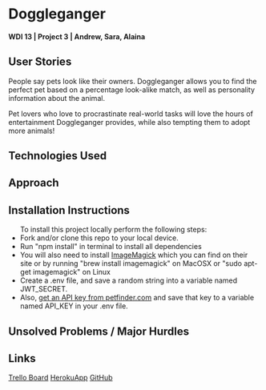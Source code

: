<h1>Doggleganger</h1>
<h4>WDI 13 | Project 3 | Andrew, Sara, Alaina</h4>

<h2>User Stories</h2>
<p>People say pets look like their owners. Doggleganger allows you to find the perfect pet based on a percentage look-alike match, as well as personality information about the animal.</p>
<p>Pet lovers who love to procrastinate real-world tasks will love the hours of entertainment Doggleganger provides, while also tempting them to adopt more animals!</p>

<h2>Technologies Used</h2>

<h2>Approach</h2>

<h2>Installation Instructions</h2>
<ul>To install this project locally perform the following steps:
    <li>Fork and/or clone this repo to your local device.</li>
    <li>Run "npm install" in terminal to install all dependencies</li>
    <li>You will also need to install <a href="http://www.imagemagick.org/script/index.php">ImageMagick</a> which you can find on their site or by running "brew install imagemagick" on MacOSX or "sudo apt-get imagemagick" on Linux</li>
    <li>Create a .env file, and save a random string into a variable named JWT_SECRET.</li>
    <li>Also, <a href ="https://www.petfinder.com/developers/api-docs#keys">get an API key from petfinder.com</a> and save that key to a variable named API_KEY in your .env file.</li>
</ul>

<h2>Unsolved Problems / Major Hurdles</h2>

<h2>Links</h2>
<a href="https://trello.com/b/VTSyaYEI/doggleganger">Trello Board</a>
<a href="https://doggleganger.herokuapp.com">HerokuApp</a>
<a href="https://github.com/alainabuzas/project-3">GitHub</a>
